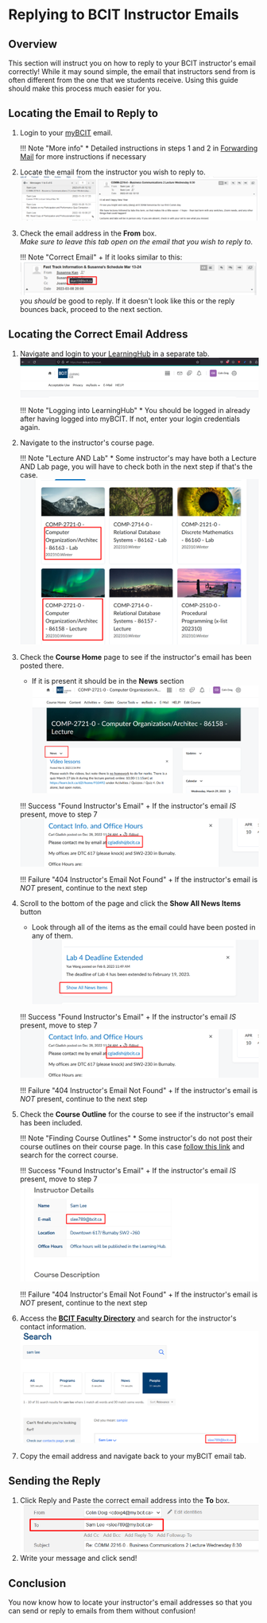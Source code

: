 # Replying to BCIT Instructor Emails

## Overview

This section will instruct you on how to reply to your BCIT instructor's email correctly! While it may sound simple, the email that instructors send from is often different from the one that we students receive. Using this guide should make this process much easier for you.

## Locating the Email to Reply to

1. Login to your [myBCIT](https://my.bcit.ca) email.

    !!! Note "More info"
        * Detailed instructions in steps 1 and 2 in [Forwarding Mail](Task-1.md) for more instructions if necessary

2. Locate the email from the instructor you wish to reply to.
![image](./Colin's_Screenshots/Find_Email_To_Reply_To.png)

3. Check the email address in the **From** box.  
 *Make sure to leave this tab open on the email that you wish to reply to.*

    !!! Note "Correct Email"
        + If it looks similar to this: ![image](./Colin's_Screenshots/Check_FROM_Email_Good.png) you *should* be good to reply. If it doesn't look like this or the reply bounces back, proceed to the next section.

## Locating the Correct Email Address

1. Navigate and login to your [LearningHub](https://learn.bcit.ca) in a separate tab.
![image](./Colin's_Screenshots/Learning_Hub.png)  

    !!! Note "Logging into LearningHub"
        * You should be logged in already after having logged into myBCIT. If not, enter your login credentials again.

2. Navigate to the instructor's course page.  

    !!! Note "Lecture AND Lab"
        * Some instructor's may have both a Lecture AND Lab page, you will have to check both in the next step if that's the case.
        ![image](./Colin's_Screenshots/Lecture_and_Lab_Example.png)

3. Check the **Course Home** page to see if the instructor's email has been posted there.  
    * If it is present it should be in the **News** section  
    ![image](./Colin's_Screenshots/Course_Home_News.png)

    !!! Success "Found Instructor's Email"
        + If the instructor's email *IS* present, move to step 7
        ![image](./Colin's_Screenshots/Content_Page_Email_Success.png)

    !!! Failure "404 Instructor's Email Not Found"
        + If the instructor's email is *NOT* present, continue to the next step

4. Scroll to the bottom of the page and click the **Show All News Items** button
    * Look through all of the items as the email could have been posted in any of them.  
    ![image](./Colin's_Screenshots/Show_All_News_Button.png)  

    !!! Success "Found Instructor's Email"
        + If the instructor's email *IS* present, move to step 7
        ![image](./Colin's_Screenshots/Content_Page_Email_Success.png)

    !!! Failure "404 Instructor's Email Not Found"
        + If the instructor's email is *NOT* present, continue to the next step

5. Check the **Course Outline** for the course to see if the instructor's email has been included.

    !!! Note "Finding Course Outlines"
        * Some instructor's do not post their course outlines on their course page. In this case [follow this link](https://www.bcit.ca/outlines/) and search for the correct course.  

    !!! Success "Found Instructor's Email"
        + If the instructor's email *IS* present, move to step 7
        ![image](./Colin's_Screenshots/Course_Outline_Success.png)

    !!! Failure "404 Instructor's Email Not Found"
        + If the instructor's email is *NOT* present, continue to the next step

6. Access the [**BCIT Faculty Directory**](https://www.bcit.ca/contacts/) and search for the instructor's contact information.
![image](./Colin's_Screenshots/Faculty_Contact_Success.png)
7. Copy the email address and navigate back to your myBCIT email tab.

## Sending the Reply

1. Click Reply and Paste the correct email address into the **To** box.
![image](./Colin's_Screenshots/TO_Box.png)
2. Write your message and click send!

## Conclusion

You now know how to locate your instructor's email addresses so that you can send or reply to emails from them without confusion!
